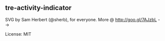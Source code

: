 tre-activity-indicator
---
SVG by Sam Herbert (@sherb), for everyone. More @ http://goo.gl/7AJzbL -->

License: MIT
